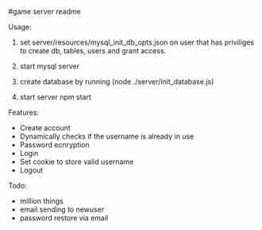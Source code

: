 #game server readme

Usage:

1. set server/resources/mysql_init_db_opts.json on user that has priviliges to create db, tables, users and grant access.

2. start mysql server 

3. create database by running (node ./server/init_database.js)

4. start server npm start


Features:

- Create account
- Dynamically checks if the username is already in use
- Password ecnryption
- Login
- Set cookie to store valid username
- Logout 



Todo:

- million things
- email sending to newuser
- password restore via email

